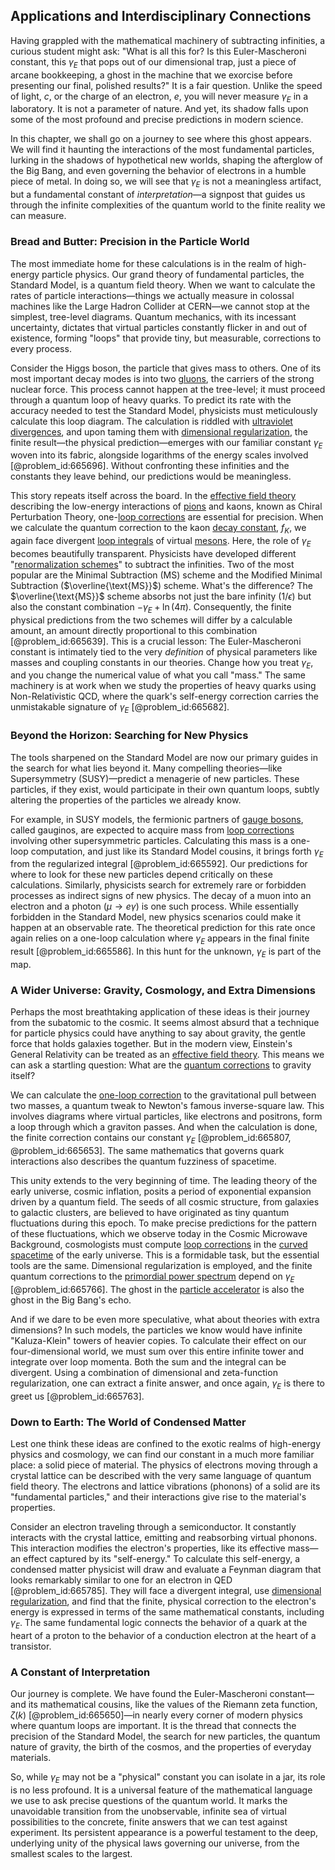 ## Applications and Interdisciplinary Connections

Having grappled with the mathematical machinery of subtracting infinities, a curious student might ask: "What is all this for? Is this Euler-Mascheroni constant, this $\gamma_E$ that pops out of our dimensional trap, just a piece of arcane bookkeeping, a ghost in the machine that we exorcise before presenting our final, polished results?" It is a fair question. Unlike the speed of light, $c$, or the charge of an electron, $e$, you will never measure $\gamma_E$ in a laboratory. It is not a parameter of nature. And yet, its shadow falls upon some of the most profound and precise predictions in modern science.

In this chapter, we shall go on a journey to see where this ghost appears. We will find it haunting the interactions of the most fundamental particles, lurking in the shadows of hypothetical new worlds, shaping the afterglow of the Big Bang, and even governing the behavior of electrons in a humble piece of metal. In doing so, we will see that $\gamma_E$ is not a meaningless artifact, but a fundamental constant of *interpretation*—a signpost that guides us through the infinite complexities of the quantum world to the finite reality we can measure.

### Bread and Butter: Precision in the Particle World

The most immediate home for these calculations is in the realm of high-energy particle physics. Our grand theory of fundamental particles, the Standard Model, is a quantum field theory. When we want to calculate the rates of particle interactions—things we actually measure in colossal machines like the Large Hadron Collider at CERN—we cannot stop at the simplest, tree-level diagrams. Quantum mechanics, with its incessant uncertainty, dictates that virtual particles constantly flicker in and out of existence, forming "loops" that provide tiny, but measurable, corrections to every process.

Consider the Higgs boson, the particle that gives mass to others. One of its most important decay modes is into two [gluons](@article_id:151233), the carriers of the strong nuclear force. This process cannot happen at the tree-level; it must proceed through a quantum loop of heavy quarks. To predict its rate with the accuracy needed to test the Standard Model, physicists must meticulously calculate this loop diagram. The calculation is riddled with [ultraviolet divergences](@article_id:148864), and upon taming them with [dimensional regularization](@article_id:143010), the finite result—the physical prediction—emerges with our familiar constant $\gamma_E$ woven into its fabric, alongside logarithms of the energy scales involved [@problem_id:665696]. Without confronting these infinities and the constants they leave behind, our predictions would be meaningless.

This story repeats itself across the board. In the [effective field theory](@article_id:144834) describing the low-energy interactions of [pions](@article_id:147429) and kaons, known as Chiral Perturbation Theory, one-[loop corrections](@article_id:149656) are essential for precision. When we calculate the quantum correction to the kaon [decay constant](@article_id:149036), $f_K$, we again face divergent [loop integrals](@article_id:194225) of virtual [mesons](@article_id:184041). Here, the role of $\gamma_E$ becomes beautifully transparent. Physicists have developed different "[renormalization schemes](@article_id:154168)" to subtract the infinities. Two of the most popular are the Minimal Subtraction (MS) scheme and the Modified Minimal Subtraction ($\overline{\text{MS}}$) scheme. What's the difference? The $\overline{\text{MS}}$ scheme absorbs not just the bare infinity ($1/\epsilon$) but also the constant combination $-\gamma_E + \ln(4\pi)$. Consequently, the finite physical predictions from the two schemes will differ by a calculable amount, an amount directly proportional to this combination [@problem_id:665639]. This is a crucial lesson: The Euler-Mascheroni constant is intimately tied to the very *definition* of physical parameters like masses and coupling constants in our theories. Change how you treat $\gamma_E$, and you change the numerical value of what you call "mass." The same machinery is at work when we study the properties of heavy quarks using Non-Relativistic QCD, where the quark's self-energy correction carries the unmistakable signature of $\gamma_E$ [@problem_id:665682].

### Beyond the Horizon: Searching for New Physics

The tools sharpened on the Standard Model are now our primary guides in the search for what lies beyond it. Many compelling theories—like Supersymmetry (SUSY)—predict a menagerie of new particles. These particles, if they exist, would participate in their own quantum loops, subtly altering the properties of the particles we already know.

For example, in SUSY models, the fermionic partners of [gauge bosons](@article_id:199763), called gauginos, are expected to acquire mass from [loop corrections](@article_id:149656) involving other supersymmetric particles. Calculating this mass is a one-loop computation, and just like its Standard Model cousins, it brings forth $\gamma_E$ from the regularized integral [@problem_id:665592]. Our predictions for where to look for these new particles depend critically on these calculations. Similarly, physicists search for extremely rare or forbidden processes as indirect signs of new physics. The decay of a muon into an electron and a photon ($\mu \to e\gamma$) is one such process. While essentially forbidden in the Standard Model, new physics scenarios could make it happen at an observable rate. The theoretical prediction for this rate once again relies on a one-loop calculation where $\gamma_E$ appears in the final finite result [@problem_id:665586]. In this hunt for the unknown, $\gamma_E$ is part of the map.

### A Wider Universe: Gravity, Cosmology, and Extra Dimensions

Perhaps the most breathtaking application of these ideas is their journey from the subatomic to the cosmic. It seems almost absurd that a technique for particle physics could have anything to say about gravity, the gentle force that holds galaxies together. But in the modern view, Einstein's General Relativity can be treated as an [effective field theory](@article_id:144834). This means we can ask a startling question: What are the [quantum corrections](@article_id:161639) to gravity itself?

We can calculate the [one-loop correction](@article_id:153251) to the gravitational pull between two masses, a quantum tweak to Newton's famous inverse-square law. This involves diagrams where virtual particles, like electrons and positrons, form a loop through which a graviton passes. And when the calculation is done, the finite correction contains our constant $\gamma_E$ [@problem_id:665807, @problem_id:665653]. The same mathematics that governs quark interactions also describes the quantum fuzziness of spacetime.

This unity extends to the very beginning of time. The leading theory of the early universe, cosmic inflation, posits a period of exponential expansion driven by a quantum field. The seeds of all cosmic structure, from galaxies to galactic clusters, are believed to have originated as tiny quantum fluctuations during this epoch. To make precise predictions for the pattern of these fluctuations, which we observe today in the Cosmic Microwave Background, cosmologists must compute [loop corrections](@article_id:149656) in the [curved spacetime](@article_id:184444) of the early universe. This is a formidable task, but the essential tools are the same. Dimensional regularization is employed, and the finite quantum corrections to the [primordial power spectrum](@article_id:158846) depend on $\gamma_E$ [@problem_id:665766]. The ghost in the [particle accelerator](@article_id:269213) is also the ghost in the Big Bang's echo.

And if we dare to be even more speculative, what about theories with extra dimensions? In such models, the particles we know would have infinite "Kaluza-Klein" towers of heavier copies. To calculate their effect on our four-dimensional world, we must sum over this entire infinite tower and integrate over loop momenta. Both the sum and the integral can be divergent. Using a combination of dimensional and zeta-function regularization, one can extract a finite answer, and once again, $\gamma_E$ is there to greet us [@problem_id:665763].

### Down to Earth: The World of Condensed Matter

Lest one think these ideas are confined to the exotic realms of high-energy physics and cosmology, we can find our constant in a much more familiar place: a solid piece of material. The physics of electrons moving through a crystal lattice can be described with the very same language of quantum field theory. The electrons and lattice vibrations (phonons) of a solid are its "fundamental particles," and their interactions give rise to the material's properties.

Consider an electron traveling through a semiconductor. It constantly interacts with the crystal lattice, emitting and reabsorbing virtual phonons. This interaction modifies the electron's properties, like its effective mass—an effect captured by its "self-energy." To calculate this self-energy, a condensed matter physicist will draw and evaluate a Feynman diagram that looks remarkably similar to one for an electron in QED [@problem_id:665785]. They will face a divergent integral, use [dimensional regularization](@article_id:143010), and find that the finite, physical correction to the electron's energy is expressed in terms of the same mathematical constants, including $\gamma_E$. The same fundamental logic connects the behavior of a quark at the heart of a proton to the behavior of a conduction electron at the heart of a transistor.

### A Constant of Interpretation

Our journey is complete. We have found the Euler-Mascheroni constant—and its mathematical cousins, like the values of the Riemann zeta function, $\zeta(k)$ [@problem_id:665650]—in nearly every corner of modern physics where quantum loops are important. It is the thread that connects the precision of the Standard Model, the search for new particles, the quantum nature of gravity, the birth of the cosmos, and the properties of everyday materials.

So, while $\gamma_E$ may not be a "physical" constant you can isolate in a jar, its role is no less profound. It is a universal feature of the mathematical language we use to ask precise questions of the quantum world. It marks the unavoidable transition from the unobservable, infinite sea of virtual possibilities to the concrete, finite answers that we can test against experiment. Its persistent appearance is a powerful testament to the deep, underlying unity of the physical laws governing our universe, from the smallest scales to the largest.